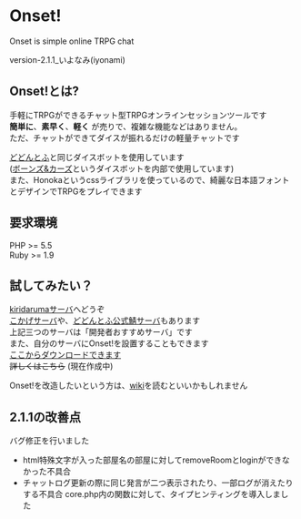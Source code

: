 # Onset!

Onset is simple online TRPG chat

version-2.1.1_いよなみ(iyonami)  

## Onset!とは?  
手軽にTRPGができるチャット型TRPGオンラインセッションツールです  
__簡単に__、__素早く__、__軽く__ が売りで、複雑な機能などはありません。  
ただ、チャットができてダイスが振れるだけの軽量チャットです  
  
[どどんとふ](https://github.com/torgtaitai/DodontoF)と同じダイスボットを使用しています  
([ボーンズ&カーズ](https://github.com/torgtaitai/bcdice)というダイスボットを内部で使用しています)  
また、Honokaというcssライブラリを使っているので、綺麗な日本語フォントとデザインでTRPGをプレイできます  
  
## 要求環境  
PHP >= 5.5  
Ruby >= 1.9  
  
## 試してみたい？  
[kiridarumaサーバ](https://onset.kiridaruma.net)へどうぞ  
[こかげサーバ](https://cokage.works/onset/)や、[どどんとふ公式鯖サーバ](http://www2.taruki.com/Onset/)もあります  
上記三つのサーバは「開発者おすすめサーバ」です  
また、自分のサーバにOnset!を設置することもできます  
[ここからダウンロードできます](https://github.com/kiridaruma/Onset/releases/download/v2.1.0/Onset2.1.0.zip)  
~~詳しくはこちら~~ (現在作成中)  
  
Onset!を改造したいという方は、[wiki](https://github.com/kiridaruma/Onset/wiki)を読むといいかもしれません  
  
## 2.1.1の改善点  
バグ修正を行いました  
+ html特殊文字が入った部屋名の部屋に対してremoveRoomとloginができなかった不具合
+ チャットログ更新の際に同じ発言が二つ表示されたり、一部ログが消えたりする不具合
core.php内の関数に対して、タイプヒンティングを導入しました  

  

